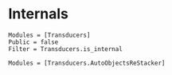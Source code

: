 # Internals

```@autodocs
Modules = [Transducers]
Public = false
Filter = Transducers.is_internal
```

```@autodocs
Modules = [Transducers.AutoObjectsReStacker]
```
